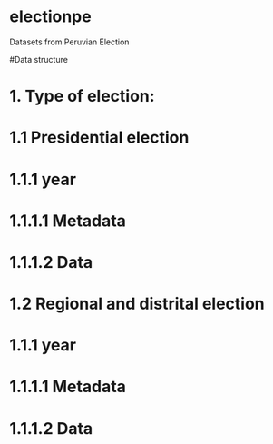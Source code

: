 # electionpe

Datasets from Peruvian Election 

#Data structure

# 1. Type of election:
#       1.1 Presidential election
#              1.1.1  year
#                    1.1.1.1 Metadata
#                    1.1.1.2 Data
#       1.2 Regional and distrital election
#              1.1.1  year
#                    1.1.1.1 Metadata
#                    1.1.1.2 Data
